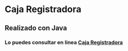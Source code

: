 # Caja Registradora

## Realizado con Java

### Lo puedes consultar en linea [Caja Registradora](http://www.fmattaperdomo.co)




